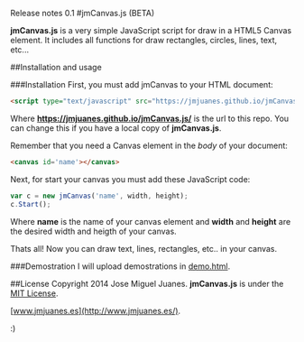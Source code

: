 Release notes 0.1
#jmCanvas.js (BETA)

**jmCanvas.js** is a very simple JavaScript script for draw in a HTML5 Canvas element. It includes all functions for draw rectangles, circles, lines, text, etc...

##Installation and usage

###Installation
First, you must add jmCanvas to your HTML document:
```html
<script type="text/javascript" src="https://jmjuanes.github.io/jmCanvas.js/jmCanvas.js"></script>
```
Where **https://jmjuanes.github.io/jmCanvas.js/** is the url to this repo. You can change this if you have a local copy of **jmCanvas.js**. 

Remember that you need a Canvas element in the *body* of your document:
```html
<canvas id='name'></canvas>
```
Next, for start your canvas you must add these JavaScript code:
```javascript
var c = new jmCanvas('name', width, height);
c.Start();
```
Where **name** is the name of your canvas element and **width** and **height** are the desired width and heigth of your canvas.

Thats all! Now you can draw text, lines, rectangles, etc.. in your canvas.

###Demostration
I will upload demostrations in [demo.html](demo.html).

##License
Copyright 2014 Jose Miguel Juanes. **jmCanvas.js** is under the [MIT License](LICENSE).

[www.jmjuanes.es](http://www.jmjuanes.es/).

:)
